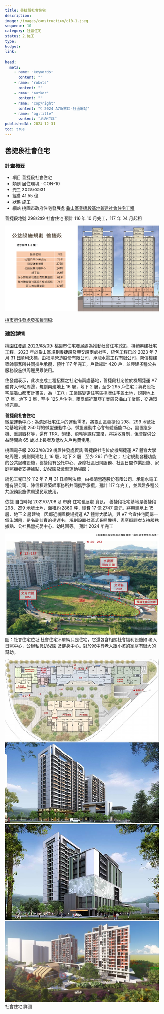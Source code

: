 ```yaml
---
title: 善捷段社會住宅
description:
image: /images/construction/c10-1.jpeg
sequence: 10
category: 社會住宅
status: 2.施工
type:
budget:
link:

head:
  meta:
    - name: "keywords"
      content: ""
    - name: "robots"
      content: ""
    - name: "author"
      content: ""
    - name: "copyright"
      content: "© 2024 A7新林口-社區網站"
    - name: "og:title"
      content: "地方行政"
publishedAt: 2028-12-31
toc: true
---
```


## 善捷段社會住宅

### 計畫概要

- 項目 善捷段社會住宅
- 類別 居住環境 - CON-10
- 完工 2028/05/31
- 經費 41.55 億
- 狀態 施工
- 網站 桃園市政府住宅發展處 <a href="https://ohd.tycg.gov.tw/News_Content.aspx?n=8616&s=879083">龜山區善捷段基地新建社會住宅工程</a>

善捷段地號 298/299 社會住宅 預計 116 年 10 月完工，117 年 04 月起租

![c10-5.jpeg](/images/construction/c10-5.jpeg)

<a href="https://ws.tycg.gov.tw/Download.ashx?u=LzAwMS9VcGxvYWQvMTA4L3JlbGZpbGUvMTI1ODUvMTMzMzgyNS9hZDY5OGY5NS1kMjkwLTQzODQtYTQzNC02NGM2OTY1NzNmNzQucGRm&n=MTEz5bm05qGD5ZyS5biC6ZW36Kiq6KaW5Z%2B65bGk6b6c5bGx5Y2A5bqn6KuH5pyDKOm%2BnOWxseekvuWuheewoeWgsSkucGRm&icon=.pdf&fbclid=IwY2xjawEQ4jxleHRuA2FlbQIxMAABHS81Y3aF3sI6cN8LKgwANrbBpmnUV9qO-wJc45WVbDSZ29ZlwRz2GjkJDg_aem_PtMuYS0C-a351E0Wm-bn_Q">桃市府住發處發布新聞稿</a>:

### 建設詳情

<a href="https://today.line.me/tw/v2/amp/article/VxmNvEV?fbclid=IwAR3BVSp_I3hS1gBYFGnYCORvOOBtt26kfNIdndNDDCzje8GRtsO64ng9GC4">桃園住發處 2023/08/09</a>:
桃園市住宅發展處為推動社會住宅政策，持續興建社宅工程，2023 年於龜山區規劃善捷段及興安段兩處社宅，統包工程已於 2023 年 7 月 31 日順利決標，由福清營造股份有限公司、承龍水電工程有限公司、陳信樟建築師事務所共同攜手承攬，預計 117 年完工，戶數總計 420 戶，並興建多種公共服務設施供周邊民眾使用。

住發處表示，此次完成工程招標之社宅有兩處基地，善捷段社宅位於機場捷運 A7 體育大學站周邊，規劃興建地上 16 層，地下 2 層，至少 295 戶住宅；興安段社宅屬龜山都市計畫區，為「工八」工業區變更住宅區捐贈住宅區土地，規劃地上 17 層，地下 3 層，至少 125 戶住宅。兩案鄰近華亞工業區及龜山工業區，交通環境完善。

**善捷段社會住宅**  
微型運動中心 : 為滿足社宅住戶的運動需求，將龜山區善捷段 298、299 地號社宅基地新建 250 坪的微型運動中心，微型運動中心會有體適能中心，設置跑步機、重訓器材等，還有 TRX、韻律、飛輪等課程空間，將採收費制，但會提供公益時間給 65 歲以上長者及低收入戶免費使用。

桃園電子報 2023/08/09 桃園住發處資訊 善捷段社宅位於機場捷運 A7 體育大學站周邊，規劃興建地上 16 層，地下 2 層，至少 295 戶住宅； 社宅規劃各種功能的公共服務設施，善捷段有公托中心、身障社區日照服務、社區日間作業設施、家庭照顧者支持據點、幼兒園及微型運動場館；

統包工程已於 112 年 7 月 31 日順利決標，由福清營造股份有限公司、承龍水電工程有限公司、陳信樟建築師事務所共同攜手承攬，預計 117 年完工，並興建多種公共服務設施供周邊民眾使用。

依據 自由時報 2021/07/08 及 市府 住宅發展處 資訊， 善捷段社宅基地是善捷段 298、299 地號土地，面積約 2860 坪，經費 17 億 2747 萬元，將興建地上 15 層、地下 2 層建物，因鄰近桃園機場捷運 A7 體育大學站，與 A7 合宜住宅同屬一個生活圈，是名副其實的捷運宅，規劃設置社區式長照機構、家庭照顧者支持服務據點、公社民營托嬰中心、幼兒園等。 預計 2024 年完工

![c10-1.jpeg](/images/construction/c10-1.jpeg)
圖：社會住宅位址
社會住宅不單純只是住宅，它還包含相關社會福利設施如 老人日照中心，公辦私營幼兒園 及健身中心。對於家中有老人跟小孩的家庭有很大的幫助。

![c10-2.jpeg](/images/construction/c10-2.jpeg)
![c10-3.jpeg](/images/construction/c10-3.jpeg)
![c10-4.jpeg](/images/construction/c10-4.jpeg)
![c10-6.jpeg](/images/construction/c10-6.jpeg)
社會住宅 詳圖
